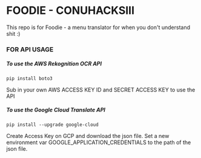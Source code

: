 # FOODIE - CONUHACKSIII

This repo is for Foodie - a menu translator for when you don't understand shit :)

### FOR API USAGE

##### To use the AWS Rekognition OCR API

`pip install boto3`

Sub in your own AWS ACCESS KEY ID and SECRET ACCESS KEY to use the API


##### To use the Google Cloud Translate API 

`pip install --upgrade google-cloud`

Create Access Key on GCP and download the json file. Set a new environment var GOOGLE_APPLICATION_CREDENTIALS to the path of the json file.


